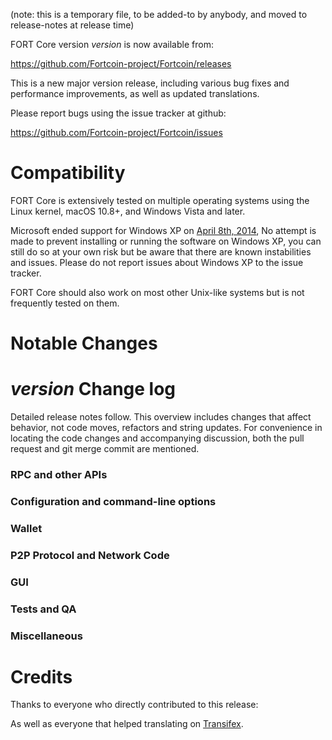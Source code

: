(note: this is a temporary file, to be added-to by anybody, and moved to release-notes at release time)

FORT Core version *version* is now available from:

  <https://github.com/Fortcoin-project/Fortcoin/releases>

This is a new major version release, including various bug fixes and
performance improvements, as well as updated translations.

Please report bugs using the issue tracker at github:

  <https://github.com/Fortcoin-project/Fortcoin/issues>

Compatibility
==============

FORT Core is extensively tested on multiple operating systems using
the Linux kernel, macOS 10.8+, and Windows Vista and later.

Microsoft ended support for Windows XP on [April 8th, 2014](https://www.microsoft.com/en-us/WindowsForBusiness/end-of-xp-support),
No attempt is made to prevent installing or running the software on Windows XP, you
can still do so at your own risk but be aware that there are known instabilities and issues.
Please do not report issues about Windows XP to the issue tracker.

FORT Core should also work on most other Unix-like systems but is not
frequently tested on them.

Notable Changes
===============



*version* Change log
=================

Detailed release notes follow. This overview includes changes that affect
behavior, not code moves, refactors and string updates. For convenience in locating
the code changes and accompanying discussion, both the pull request and
git merge commit are mentioned.

### RPC and other APIs


### Configuration and command-line options


### Wallet


### P2P Protocol and Network Code


### GUI


### Tests and QA


### Miscellaneous


Credits
=======

Thanks to everyone who directly contributed to this release:


As well as everyone that helped translating on [Transifex](https://www.transifex.com/projects/p/Fortcoin-project-translations/).
